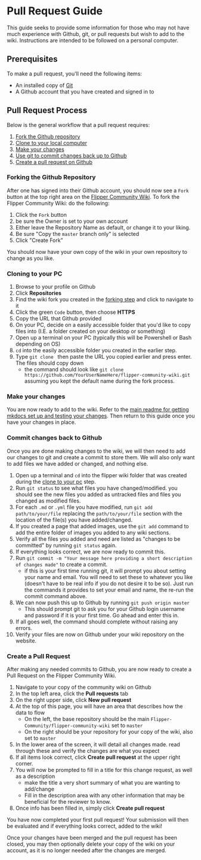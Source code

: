 # Pull Request Guide
This guide seeks to provide some information for those who may not have much experience with Github, git, or pull requests but wish to add to the wiki.
Instructions are intended to be followed on a personal computer. 

## Prerequisites
To make a pull request, you'll need the following items:

- An installed copy of [Git](https://git-scm.com/downloads)
- A Github account that you have created and signed in to

## Pull Request Process
Below is the general workflow that a pull request requires:

1. [Fork the Github repository](#forking-the-github-repository)
1. [Clone to your local computer](#cloning-to-your-pc)
1. [Make your changes](#make-your-changes)
1. [Use git to commit changes back up to Github](#commit-changes-back-to-github)
1. [Create a pull request on Github](#create-a-pull-request)


### Forking the Github Repository

After one has signed into their Github account, you should now see a `Fork` button at the top right area on the [Flipper Community Wiki](https://github.com/Flipper-Community/flipper-community-wiki). 
To fork the Flipper Community Wiki: do the following:

1. Click the `Fork` button
1. be sure the Owner is set to your own account
1. Either leave the Repository Name as default, or change it to your liking. 
1. Be sure "Copy the `master` branch only" is selected
1. Click "Create Fork"

You should now have your own copy of the wiki in your own repository to change as you like. 

### Cloning to your PC
1. Browse to your profile on Github
1. Click **Repositories**
1. Find the wiki fork you created in the [forking step](#forking-the-github-repository) and click to navigate to it
1. Click the green `Code` button, then choose **HTTPS**
1. Copy the URL that Github provided
1. On your PC, decide on a easily accessible folder that you'd like to copy files into (I.E. a folder created on your desktop or something)
1. Open up a terminal on your PC (typically this will be Powershell or Bash depending on OS)
1. `cd` into the easily accessible folder you created in the earlier step. 
1. Type `git clone ` then paste the URL you copied earlier and press enter. The files should copy down
    - the command should look like `git clone https://github.com/YourUserNameHere/flipper-community-wiki.git` assuming you kept the default name during the fork process.

### Make your changes
You are now ready to add to the wiki. 
Refer to the [main readme for getting mkdocs set up and testing your changes](README.md).
Then return to this guide once you have your changes in place. 

### Commit changes back to Github
Once you are done making changes to the wiki, we will then need to add our changes to git and create a commit to store them. 
We will also only want to add files we have added or changed, and nothing else. 

1. Open up a terminal and `cd` into the flipper wiki folder that was created during the [clone to your pc](#cloning-to-your-pc) step. 
1. Run `git status` to see what files you have changed/modified. you should see the new files you added as untracked files and files you changed as modified files. 
1. For each `.md` or `.yml` file you have modified, run `git add path/to/your/file` replacing the `path/to/your/file` section with the location of the file(s) you have added/changed.
1. If you created a page that added images, use the `git add` command to add the entire folder of images you added to any wiki sections.
1. Verify all the files you added and need are listed as "changes to be committed" by running `git status` again.
1. If everything looks correct, we are now ready to commit this. 
1. Run `git commit -m "Your message here providing a short description of changes made"` to create a commit.
    - if this is your first time running git, it will prompt you about setting your name and email. You will need to set these to whatever you like (doesn't have to be real info if you do not desire it to be so). Just run the commands it provides to set your email and name, the re-run the commit command above. 
1. We can now push this up to Github by running `git push origin master`
    - This should prompt git to ask you for your Github login username and password if it is your first time. Go ahead and enter this in.
1. If all goes well, the command should complete without raising any errors.
1. Verify your files are now on Github under your wiki repository on the website.

### Create a Pull Request
After making any needed commits to Github, you are now ready to create a Pull Request on the Flipper Community Wiki. 

1. Navigate to your copy of the community wiki on Github
1. In the top left area, click the **Pull requests** tab
1. On the right upper side, click **New pull request**
1. At the top of this page, you will have an area that describes how the data to flow
    - On the left, the base repository should be the main `Flipper-Community/flipper-community-wiki` set to `master`
    - On the right should be your repository for your copy of the wiki, also set to `master`
1. In the lower area of the screen, it will detail all changes made. read through these and verify the changes are what you expect
1. If all items look correct, click **Create pull request** at the upper right corner.
1. You will now be prompted to fill in a title for this change request, as well as a description
    - make the title a very short summary of what you are wanting to add/change
    - Fill in the description area with any other information that may be beneficial for the reviewer to know. 
1. Once info has been filled in, simply click **Create pull request** 

You have now completed your first pull request! Your submission will then be evaluated and if everything looks correct, added to the wiki!

Once your changes have been merged and the pull request has been closed, you may then optionally delete your copy of the wiki on your account, as it is no longer needed after the changes are merged. 
